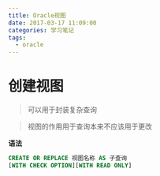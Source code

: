 ```yaml
---
title: Oracle视图
date: 2017-03-17 11:09:00
categories: 学习笔记
tags:
  - oracle
---
```


# 创建视图
>可以用于封装复杂查询

>视图的作用用于查询本来不应该用于更改

**语法**
```sql
CREATE OR REPLACE 视图名称 AS 子查询
[WITH CHECK OPTION][WITH READ ONLY]
```
